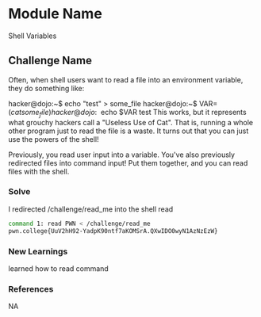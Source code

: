 # Module Name
Shell Variables

## Challenge Name
Often, when shell users want to read a file into an environment variable, they do something like:

hacker@dojo:~$ echo "test" > some_file
hacker@dojo:~$ VAR=$(cat some_file)
hacker@dojo:~$ echo $VAR
test
This works, but it represents what grouchy hackers call a "Useless Use of Cat". That is, running a whole other program just to read the file is a waste. It turns out that you can just use the powers of the shell!

Previously, you read user input into a variable. You've also previously redirected files into command input! Put them together, and you can read files with the shell.
### Solve
I redirected /challenge/read_me into the shell read

```bash
command 1: read PWN < /challenge/read_me
pwn.college{UuV2hH92-YadpK90ntf7aKOMSrA.QXwIDO0wyN1AzNzEzW}
```

### New Learnings
learned how to read command

### References 
NA
